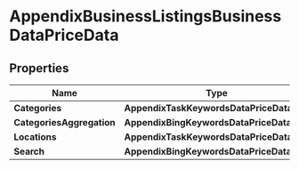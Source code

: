 # AppendixBusinessListingsBusinessDataPriceData


## Properties

| Name | Type | Description | Notes |
|------------ | ------------- | ------------- | -------------|
**Categories** | **AppendixTaskKeywordsDataPriceDataInfo** |  |[optional]|
**CategoriesAggregation** | **AppendixBingKeywordsDataPriceDataInfo** |  |[optional]|
**Locations** | **AppendixTaskKeywordsDataPriceDataInfo** |  |[optional]|
**Search** | **AppendixBingKeywordsDataPriceDataInfo** |  |[optional]|